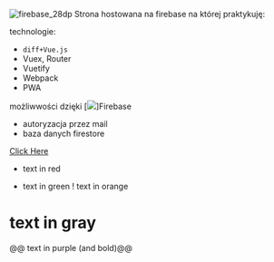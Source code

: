 ![firebase_28dp](https://user-images.githubusercontent.com/64842623/215579973-73decd88-2143-4a6a-8e95-d943c0d1a5a8.png) Strona hostowana na firebase na której praktykuję:

technologie:
- ```diff+Vue.js```
- Vuex, Router
- Vuetify
- Webpack
- PWA

możliwwości dzięki [![](https://img.shields.io/badge/API-yellow?style=for-the-badge)]Firebase
- autoryzacja przez mail
- baza danych firestore

[Click Here](https://justfirstsite.web.app)


- text in red
+ text in green
! text in orange
# text in gray
@@ text in purple (and bold)@@

